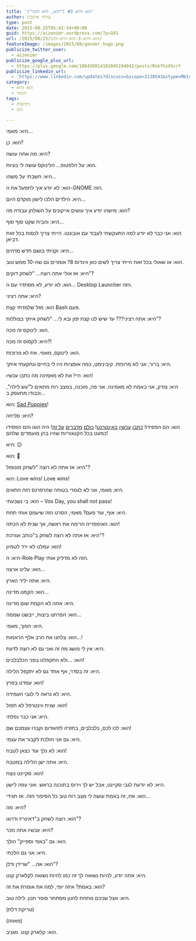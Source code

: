 ```yaml
---
title: 'הוא והיא #3 ("הוא, היא והוגו")'
author: נמרוד איזנברג
type: post
date: 2015-08-25T05:42:54+00:00
guid: https://aizenimr.wordpress.com/?p=161
url: /2015/08/25/הוא-והיא-3-הוא-היא-והוגו/
featureImage: /images/2015/08/gender_hugo.png
publicize_twitter_user:
  - aizenimr
publicize_google_plus_url:
  - https://plus.google.com/108430814102045194842/posts/RnkfhzXhcrt
publicize_linkedin_url:
  - 'https://www.linkedin.com/updates?discuss=&scope=2138541&stype=M&topic=6041816829486260224&type=U&a=NTv-'
category:
  - הוא והיא
  - הומור
tags:
  - גיקיאדה
  - הוגו

---
```

היא: מאמי...

הוא: כן?

היא: מה אתה עושה?

הוא: על הלפטופ… הלינוקס עושה לי בעיות.

היא: חשבתי על משהו...

הוא: לא יודע איך לתפעל את ה-GNOME הזה.

היא: הילדים הלכו לישון מוקדם היום...

הוא: מישהו יודע איך עושים אייקונים על השולחן עבודה פה?

היא: והבית שקט סוף סוף...

הוא: אני כבר לא יודע למה התעקשתי לעבוד עם אובונטו. הייתי צריך לנסות בכל זאת דביאן.

היא: וקניתי בושם חדש מדהים...

הוא: או שאולי בכל זאת הייתי צריך לשים כאן ווינדוס 8? אומרים גם שה-10 ממש טוב.

היא: אז אולי אתה רוצה… "לשחק דוקים"?

הוא: לא יודע, לא מסתדר עם ה... Desktop Launcher הזה.

היא: אתה רציני?

הוא: מזל שלמדתי קצת Bash פעם.

היא: אתה רציני??? עד שיש לנו קצת זמן ובא לי… "לשחק איתך בצוללות"?

הוא: לינוקס זה מכה.

היא: _לקסוס_ זה מכה?!

הוא: לינוקס, מאמי. את לא מרוכזת.

היא: ברור, _אני_ לא מרוכזת. קיבינימט, כמה אופציות היו לי בחיים ונתקעתי איתך.

הוא: היי! את לא מאמינה מה כתבו עכשיו!

היא: צודק, אני באמת לא מאמינה. אני פה, מוכנה, במצב רוח מתאים ל"עש לילה", וכבודו מתעסק ב...

הוא: [Sad Puppies](http://boingboing.net/2015/08/23/sad-puppies-rabid-puppies-los.html)!

היא: סליחה?

הוא: הם הפסידו! [כתבו](http://www.neiman.co.il/2015/08/10781) [עכשיו](http://e.walla.co.il/item/2884129) [באינטרנט](http://my2centssf.blogspot.co.il/2015/08/blog-post_23.html)! [כולם](http://www.latimes.com/books/jacketcopy/la-et-jc-no-love-for-sad-puppies-hugo-awards-20150824-story.html) [מדברים](http://www.theguardian.com/books/booksblog/2015/aug/24/diversity-wins-as-the-sad-puppies-lose-at-the-hugo-awards) [על זה](http://www.wired.com/2015/08/won-science-fictions-hugo-awards-matters/)! היה הוגו והם הפסידו כמעט בכל הקטגוריות שהיו בהן מועמדים שלהם!

היא: 😐

הוא: 🙂

היא: אז אתה לא רוצה "לשחק מונופול"?

הוא: Love wins! Love wins!

היא: מאמי, אני לא לגמרי בטוחה שהרפרנס הזה התאים.

הוא: בי נשבעתי – Vox Day, you shall not pass!

היא: אוף, עוד פעם? מאמי, הסרט הזה שיעמם אותי תחת.

הוא: האימפריה הרימה את ראשה, אך שנית לא הכתה!

היא: אז אתה לא רוצה לשחק ב"כותב ועורכת"?

הוא: עמלנו לא ירד לטמיון!

היא: ה-Role Play הזה לא מדליק אותי.

הוא: עלינו ארצה...

היא: אתה יליד הארץ.

הוא: הקמנו מדינה...

היא: _אתה_ לא הקמת שום מדינה.

הוא: הפרחנו ביצות, ייבשנו שממה...

היא: הפוך, מאמי.

הוא: צלחנו את חרב אלף הראמות…!

היא: אין לי מושג מה זה ואני גם לא רוצה לדעת.

הוא: …ולא התקפלנו בפני הכלבלבים!

היא: זה בסדר, אף אחד גם לא יתקפל הלילה.

הוא: עמדנו בפרץ!

היא: לא נראה לי לגבי העמידה.

הוא: שנית ווינטרפל לא תפול!

היא: אני כבר נפלתי.

הוא: לכו לכם, כלבלבים, בחזרה לזהאדום וקברו עצמכם שם!

היא: גם אני הולכת לקבור את עצמי.

הוא: לא נלך עוד כצאן לטבח!

היא: אתה ישן הלילה במטבח.

הוא: סקיינט נוצח!

היא: לא יודעת לגבי סקיינט, אבל יש לך וירוס בתוכנה בראש. ואני עפה לישון.

הוא: אח, זה באמת עושה לי מצב רוח טוב כל הסיפור הזה. אז תגידי...

היא: מה?

הוא: רוצה לשחק ב"דאינריז ודרוגו"?

היא: עכשיו אתה נזכר?

הוא: גם "באפי וספייק" הולך.

היא: אני גם הלכתי.

הוא: אה… "שרידן ודלן"?

היא: אתה יודע, להיות נשואה לך זה כמו להיות נשואה לקלארק קנט.

הוא: באמת? איזה יופי, למה את אומרת את זה?

היא: אצל שניכם מתחת לחנון מסתתר סופר חנון. לילה טוב.

(טריקת דלת)

(פאוזה)

הוא: קלארק קנט. מגניב.